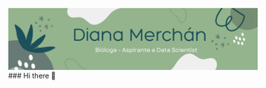 <div id="header" align="center">
  <img src="https://github.com/dianamerchan91/dianamerchan91/blob/main/Green%20and%20White%20Abstract%20Welcome%20to%20Our%20Class%20Google%20Classroom%20Header%20(1).jpg" width="800"/>
</div>
### Hi there 👋

<!--
**dianamerchan91/dianamerchan91** is a ✨ _special_ ✨ repository because its `README.md` (this file) appears on your GitHub profile.

Here are some ideas to get you started:

- 🔭 I’m currently working on ...
- 🌱 I’m currently learning ...
- 👯 I’m looking to collaborate on ...
- 🤔 I’m looking for help with ...
- 💬 Ask me about ...
- 📫 How to reach me: ...
- 😄 Pronouns: ...
- ⚡ Fun fact: ...
-->
